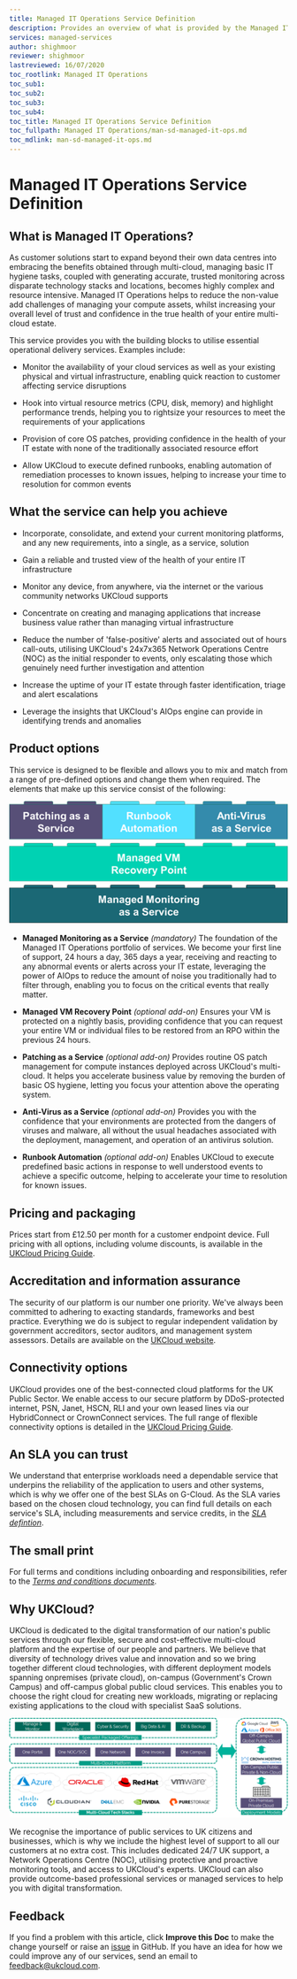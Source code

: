 ```yaml
---
title: Managed IT Operations Service Definition
description: Provides an overview of what is provided by the Managed IT Operations service
services: managed-services
author: shighmoor
reviewer: shighmoor
lastreviewed: 16/07/2020
toc_rootlink: Managed IT Operations
toc_sub1: 
toc_sub2:
toc_sub3:
toc_sub4:
toc_title: Managed IT Operations Service Definition
toc_fullpath: Managed IT Operations/man-sd-managed-it-ops.md
toc_mdlink: man-sd-managed-it-ops.md
---
```


# Managed IT Operations Service Definition

## What is Managed IT Operations?

As customer solutions start to expand beyond their own data centres into embracing the benefits obtained through multi-cloud, managing basic IT hygiene tasks, coupled with generating accurate, trusted monitoring across disparate technology stacks and locations, becomes highly complex and resource intensive. Managed IT Operations helps to reduce the non-value add challenges of managing your compute assets, whilst increasing your overall level of trust and confidence in the true health of your entire multi-cloud estate.

This service provides you with the building blocks to utilise essential operational delivery services. Examples include:

- Monitor the availability of your cloud services as well as your existing physical and virtual infrastructure, enabling quick reaction to customer affecting service disruptions

- Hook into virtual resource metrics (CPU, disk, memory) and highlight performance trends, helping you to rightsize your resources to meet the requirements of your applications

- Provision of core OS patches, providing confidence in the health of your IT estate with none of the traditionally associated resource effort

- Allow UKCloud to execute defined runbooks, enabling automation of remediation processes to known issues, helping to increase your time to resolution for common events

## What the service can help you achieve

- Incorporate, consolidate, and extend your current monitoring platforms, and any new requirements, into a single, as a service, solution

- Gain a reliable and trusted view of the health of your entire IT infrastructure

- Monitor any device, from anywhere, via the internet or the various community networks UKCloud supports

- Concentrate on creating and managing applications that increase business value rather than managing virtual infrastructure

- Reduce the number of 'false-positive' alerts and associated out of hours call-outs, utilising UKCloud's 24x7x365 Network Operations Centre (NOC) as the initial responder to events, only escalating those which genuinely need further investigation and attention

- Increase the uptime of your IT estate through faster identification, triage and alert escalations

- Leverage the insights that UKCloud's AIOps engine can provide in identifying trends and anomalies

## Product options

This service is designed to be flexible and allows you to mix and match from a range of pre-defined options and change them when required. The elements that make up this service consist of the following:

<div style="text-align:center"><img alt="Managed IT Operations prooduct options" src="images/man-sd-managed-it-ops.png" /></div>

- **Managed Monitoring as a Service** *(mandatory)* The foundation of the Managed IT Operations portfolio of services. We become your first line of support, 24 hours a day, 365 days a year, receiving and reacting to any abnormal events or alerts across your IT estate, leveraging the power of AIOps to reduce the amount of noise you traditionally had to filter through, enabling you to focus on the critical events that really matter.

- **Managed VM Recovery Point** *(optional add-on)* Ensures your VM is protected on a nightly basis, providing confidence that you can request your entire VM or individual files to be restored from an RPO within the previous 24 hours.

- **Patching as a Service** *(optional add-on)* Provides routine OS patch management for compute instances deployed across UKCloud's multi-cloud. It helps you accelerate business value by removing the burden of basic OS hygiene, letting you focus your attention above the operating system.

- **Anti-Virus as a Service** *(optional add-on)* Provides you with the confidence that your environments are protected from the dangers of viruses and malware, all without the usual headaches associated with the deployment, management, and operation of an antivirus solution.

- **Runbook Automation** *(optional add-on)* Enables UKCloud to execute predefined basic actions in response to well understood events to achieve a specific outcome, helping to accelerate your time to resolution for known issues.

## Pricing and packaging

Prices start from £12.50 per month for a customer endpoint device. Full pricing with all options, including volume discounts, is available in the [UKCloud Pricing Guide](https://ukcloud.com/pricing-guide).

## Accreditation and information assurance

The security of our platform is our number one priority. We've always been committed to adhering to exacting standards, frameworks and best practice. Everything we do is subject to regular independent validation by government accreditors, sector auditors, and management system assessors. Details are available on the [UKCloud website](https://ukcloud.com/governance/).

## Connectivity options

UKCloud provides one of the best-connected cloud platforms for the UK Public Sector.  We enable access to our secure platform by DDoS-protected internet, PSN, Janet, HSCN, RLI and your own leased lines via our HybridConnect or CrownConnect services. The full range of flexible connectivity options is detailed in the [UKCloud Pricing Guide](https://ukcloud.com/pricing-guide).

## An SLA you can trust

We understand that enterprise workloads need a dependable service that underpins the reliability of the application to users and other systems, which is why we offer one of the best SLAs on G-Cloud. As the SLA varies based on the chosen cloud technology, you can find full details on each service's SLA, including measurements and service credits, in the [*SLA defintion*](../other/other-ref-sla-definition.md).

## The small print

For full terms and conditions including onboarding and responsibilities, refer to the [*Terms and conditions documents*](../other/other-ref-terms-and-conditions.md).

## Why UKCloud?

UKCloud is dedicated to the digital transformation of our nation's public services through our flexible, secure and cost-effective multi-cloud platform and the expertise of our people and partners. We believe that diversity of technology drives value and innovation and so we bring together different cloud technologies, with different deployment models spanning onpremises (private cloud), on-campus (Government's Crown Campus) and off-campus global public cloud services. This enables you to choose the right cloud for creating new workloads, migrating or replacing existing applications to the cloud with specialist SaaS solutions.

![UKCloud services](images/ukc-services-g12.png)

We recognise the importance of public services to UK citizens and businesses, which is why we include the highest level of support to all our customers at no extra cost. This includes dedicated 24/7 UK support, a Network Operations Centre (NOC), utilising protective and proactive monitoring tools, and access to UKCloud's experts. UKCloud can also provide outcome-based professional services or managed services to help you with digital transformation.

## Feedback

If you find a problem with this article, click **Improve this Doc** to make the change yourself or raise an [issue](https://github.com/UKCloud/documentation/issues) in GitHub. If you have an idea for how we could improve any of our services, send an email to <feedback@ukcloud.com>.

